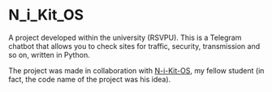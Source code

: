 # N_i_Kit_OS

A project developed within the university (RSVPU). This is a Telegram chatbot that allows you to check sites for traffic, security, transmission and so on, written in Python.

The project was made in collaboration with [N-i-Kit-OS](https://github.com/N-i-Kit-OS), my fellow student (in fact, the code name of the project was his idea).
